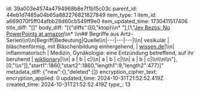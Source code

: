 id: 39a003e4574a4794968b8e7f1b15c03c
parent_id: 44eb1d7485a04b65a882276821827849
item_type: 1
item_id: a669070f5ff04afbb28d60cb549ff9e0
item_updated_time: 1730411517406
title_diff: "[]"
body_diff: "[{\"diffs\":[[0,\"ktop)\\\n* \"],[1,\"[Jev Bezos: No PowerPoints at amazon](https://www.youtube.com/shorts/gKe7xLjTJ-E)\\\n* \\\n## Begriffe aus Artz-Serien\\\n\\\n|Begriff|Bedeutung|Quelle\\\n|---|---|---|\\\n| vesikulär | bläschenförmig, mit Bläschenbildung einhergehend, | [wissen.de](https://www.wissen.de/medizin/vesikulaer)|\\\n| inflammatorisch |  Medizin, Gynäkologie: eine Entzündung betreffend, auf ihr beruhend | [wiktionary](https://de.wiktionary.org/wiki/inflammatorisch)|\\\n| a | b | c|\\\n| a | b | c|\\\n| a | b | c|\\\n\\\n\\\n\"],[0,\"\\\n\"]],\"start1\":1860,\"start2\":1860,\"length1\":9,\"length2\":477}]"
metadata_diff: {"new":{},"deleted":[]}
encryption_cipher_text: 
encryption_applied: 0
updated_time: 2024-10-31T21:52:52.419Z
created_time: 2024-10-31T21:52:52.419Z
type_: 13